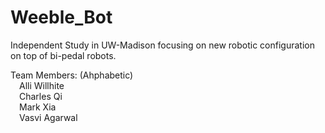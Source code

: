 # Weeble_Bot
Independent Study in UW-Madison focusing on new robotic configuration on top of bi-pedal robots.

Team Members: (Ahphabetic)<br />
&emsp;Alli Willhite<br />
&emsp;Charles Qi<br />
&emsp;Mark Xia<br />
&emsp;Vasvi Agarwal<br />
